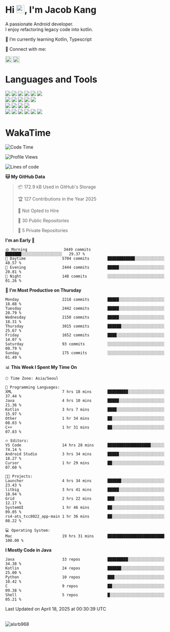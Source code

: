 # Hi <img src="https://media.giphy.com/media/hvRJCLFzcasrR4ia7z/giphy.gif" width="25px">, I'm Jacob Kang
A passionate Android developer.
</br>
I enjoy refactoring legacy code into kotlin.

🌱 I’m currently learning Kotlin, Typescript

🤝 Connect with me:

<a href="https://www.linkedin.com/in/minkyu-kang-b7477b1b2/"><img align="left" src="https://raw.githubusercontent.com/yushi1007/yushi1007/main/images/linkedin.svg" alt="Minkyu Kang | LinkedIn" width="21px"/></a>
<a href="https://www.instagram.com/_jacob_kang/"><img align="left" src="https://raw.githubusercontent.com/yushi1007/yushi1007/main/images/instagram.svg" alt="Jacob Kang | Instagram" width="21px"/></a>

</br>

# Languages and Tools

<div align="left">
<img src="https://img.shields.io/badge/java-007396?logo=java&logoColor=white"/>
<img src="https://img.shields.io/badge/kotlin-7F52FF?logo=kotlin&logoColor=white"/>
<img src="https://img.shields.io/badge/python-3776AB?logo=python&logoColor=white"/>
<img src="https://img.shields.io/badge/bash shell-4EAA25?logo=gnubash&logoColor=white"/>
<img src="https://img.shields.io/badge/c-A8B9CC?logo=c&logoColor=white"/>
<img src="https://img.shields.io/badge/c++-00599C?logo=c%2b%2b&logoColor=white"/>
</div>
<div align="left">
<img src="https://img.shields.io/badge/git-F05032?logo=git&logoColor=white"/>
<img src="https://img.shields.io/badge/github-181717?logo=github&logoColor=white"/>
<img src="https://img.shields.io/badge/mysql-4479A1?logo=mysql&logoColor=white"/>
<img src="https://img.shields.io/badge/sqlite-003B57?logo=sqlite&logoColor=white"/>
<img src="https://img.shields.io/badge/amazon AWS-232F3E?logo=amazonaws&logoColor=white"/>
</div>
<div align="left">
<img src="https://img.shields.io/badge/android-3DDC84?logo=android&logoColor=white"/>
<img src="https://img.shields.io/badge/linux-FCC624?logo=linux&logoColor=white"/>
<img src="https://img.shields.io/badge/flask-000000?logo=flask&logoColor=white"/>
<img src="https://img.shields.io/badge/arduino-00979D?logo=arduino&logoColor=white"/>
</div>
<div align="left">
<img src="https://img.shields.io/badge/slack-4A154B?logo=slack&logoColor=white"/>
<img src="https://img.shields.io/badge/notion-000000?logo=notion&logoColor=white"/>
<img src="https://img.shields.io/badge/jira-0052CC?logo=jira&logoColor=white"/>
<img src="https://img.shields.io/badge/postman-FF6C37?logo=postman&logoColor=white"/>
<img src="https://img.shields.io/badge/intellij-000000?logo=intellijidea&logoColor=white"/>
<img src="https://img.shields.io/badge/pycharm-000000?logo=pycharm&logoColor=white"/>
</div>

# WakaTime

<!--START_SECTION:waka-->
![Code Time](http://img.shields.io/badge/Code%20Time-4%2C764%20hrs%2015%20mins-blue)

![Profile Views](http://img.shields.io/badge/Profile%20Views-0-blue)

![Lines of code](https://img.shields.io/badge/From%20Hello%20World%20I%27ve%20Written-5.2%20million%20lines%20of%20code-blue)

**🐱 My GitHub Data** 

> 📦 172.9 kB Used in GitHub's Storage 
 > 
> 🏆 127 Contributions in the Year 2025
 > 
> 🚫 Not Opted to Hire
 > 
> 📜 30 Public Repositories 
 > 
> 🔑 5 Private Repositories 
 > 
**I'm an Early 🐤** 

```text
🌞 Morning                3449 commits        ███████░░░░░░░░░░░░░░░░░░   29.37 % 
🌆 Daytime                5704 commits        ████████████░░░░░░░░░░░░░   48.57 % 
🌃 Evening                2444 commits        █████░░░░░░░░░░░░░░░░░░░░   20.81 % 
🌙 Night                  148 commits         ░░░░░░░░░░░░░░░░░░░░░░░░░   01.26 % 
```
📅 **I'm Most Productive on Thursday** 

```text
Monday                   2218 commits        █████░░░░░░░░░░░░░░░░░░░░   18.88 % 
Tuesday                  2442 commits        █████░░░░░░░░░░░░░░░░░░░░   20.79 % 
Wednesday                2150 commits        █████░░░░░░░░░░░░░░░░░░░░   18.31 % 
Thursday                 3015 commits        ██████░░░░░░░░░░░░░░░░░░░   25.67 % 
Friday                   1652 commits        ████░░░░░░░░░░░░░░░░░░░░░   14.07 % 
Saturday                 93 commits          ░░░░░░░░░░░░░░░░░░░░░░░░░   00.79 % 
Sunday                   175 commits         ░░░░░░░░░░░░░░░░░░░░░░░░░   01.49 % 
```


📊 **This Week I Spent My Time On** 

```text
🕑︎ Time Zone: Asia/Seoul

💬 Programming Languages: 
XML                      7 hrs 18 mins       █████████░░░░░░░░░░░░░░░░   37.44 % 
Java                     4 hrs 10 mins       █████░░░░░░░░░░░░░░░░░░░░   21.36 % 
Kotlin                   3 hrs 7 mins        ████░░░░░░░░░░░░░░░░░░░░░   15.97 % 
Other                    1 hr 34 mins        ██░░░░░░░░░░░░░░░░░░░░░░░   08.03 % 
C++                      1 hr 31 mins        ██░░░░░░░░░░░░░░░░░░░░░░░   07.83 % 

🔥 Editors: 
VS Code                  14 hrs 28 mins      ███████████████████░░░░░░   74.14 % 
Android Studio           3 hrs 34 mins       █████░░░░░░░░░░░░░░░░░░░░   18.27 % 
Cursor                   1 hr 29 mins        ██░░░░░░░░░░░░░░░░░░░░░░░   07.60 % 

🐱‍💻 Projects: 
Launcher                 4 hrs 34 mins       ██████░░░░░░░░░░░░░░░░░░░   23.43 % 
litbig                   3 hrs 41 mins       █████░░░░░░░░░░░░░░░░░░░░   18.94 % 
Grid                     2 hrs 22 mins       ███░░░░░░░░░░░░░░░░░░░░░░   12.17 % 
SystemUI                 1 hr 46 mins        ██░░░░░░░░░░░░░░░░░░░░░░░   09.05 % 
rs4-ats_tcc8022_app-main 1 hr 36 mins        ██░░░░░░░░░░░░░░░░░░░░░░░   08.22 % 

💻 Operating System: 
Mac                      19 hrs 31 mins      █████████████████████████   100.00 % 
```

**I Mostly Code in Java** 

```text
Java                     33 repos            █████████░░░░░░░░░░░░░░░░   34.38 % 
Kotlin                   24 repos            ██████░░░░░░░░░░░░░░░░░░░   25.00 % 
Python                   10 repos            ███░░░░░░░░░░░░░░░░░░░░░░   10.42 % 
C                        9 repos             ██░░░░░░░░░░░░░░░░░░░░░░░   09.38 % 
Shell                    5 repos             █░░░░░░░░░░░░░░░░░░░░░░░░   05.21 % 
```




 Last Updated on April 18, 2025 at 00:30:39 UTC
<!--END_SECTION:waka-->

</br>

<div align="left">
<img align="left" src="https://github-readme-stats.vercel.app/api/top-langs?username=alsrb968&show_icons=true&locale=en&layout=compact&theme=dark" alt="alsrb968" />
</div>
